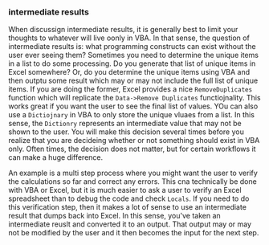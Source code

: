 ### intermediate results

When discussign intermediate results, it is generally best to limit your thoughts to whatever will live oonly in VBA. In that sense, the question of intermediate results is: what programming constructs can exist without the user ever seeing them? Sometimes you need to determine the unique items in a list to do some processing. Do you generate that list of unique items in Excel somewhere? Or, do you determine the unique items using VBA and then outptu some result which may or may not include the full list of unique items. If you are doing the former, Excel provides a nice `RemoveDuplicates` function which will replicate the `Data->Remove Duplicates` functiojnality. This works great if you want the user to see the final list of values. YOu can also use a `Dictiojnary` in VBA to only store the unique vluaes from a list. In this sense, the `Dictionry` represents an intermediate value that may not be shown to the user. You will make this decision several times before you realize that you are decideing whether or not something should exist in VBA only. Often times, the decision does not matter, but for certain workflows it can make a huge difference.

An example is a multi step process where you might want the user to verify the calculations so far and correct any errors. This cna technically be done with VBA or Excel, but it is much easier to ask a user to verify an Excel spreadsheet than to debug the code and check `Locals`. If you need to do this verification step, then it makes a lot of sense to use an intermediate result that dumps back into Excel. In this sense, you've taken an intermediate reuslt and converted it to an output. That output may or may not be modified by the user and it then becomes the input for the next step.
